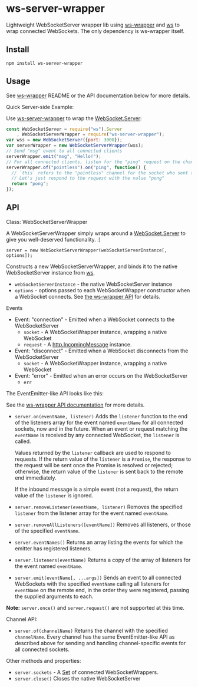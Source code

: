 # ws-server-wrapper

Lightweight WebSocketServer wrapper lib using [ws-wrapper](https://github.com/bminer/ws-wrapper)
and [ws](https://github.com/websockets/ws) to wrap connected WebSockets.  The
only dependency is ws-wrapper itself.

## Install

```
npm install ws-server-wrapper
```

## Usage

See [ws-wrapper](https://github.com/bminer/ws-wrapper) README or the API
documentation below for more details.

Quick Server-side Example:

Use [ws-server-wrapper](https://github.com/bminer/ws-server-wrapper) to wrap
the [WebSocket.Server](https://github.com/websockets/ws/blob/master/doc/ws.md#class-websocketserver):

```javascript
const WebSocketServer = require("ws").Server
	, WebSocketServerWrapper = require("ws-server-wrapper");
var wss = new WebSocketServer({port: 3000});
var serverWrapper = new WebSocketServerWrapper(wss);
// Send "msg" event to all connected clients
serverWrapper.emit("msg", "Hello!");
// For all connected clients, listen for the "ping" request on the channel "pointless"
serverWrapper.of("pointless").on("ping", function() {
  // `this` refers to the "pointless" channel for the socket who sent the "ping" request
  // Let's just respond to the request with the value "pong"
  return "pong";
});
```

## API

Class: WebSocketServerWrapper

A WebSocketServerWrapper simply wraps around a
[WebSocket.Server](https://github.com/websockets/ws/blob/master/doc/ws.md#class-websocketserver)
to give you well-deserved functionality. :)

`server = new WebSocketServerWrapper(webSocketServerInstance[, options]);`

Constructs a new WebSocketServerWrapper, and binds it to the native
WebSocketServer instance from [ws](https://github.com/websockets/ws).

- `webSocketServerInstance` - the native WebSocketServer instance
- `options` - options passed to each WebSocketWrapper constructor when a
	WebSocket connects.  See [the ws-wrapper API](https://github.com/bminer/ws-wrapper/#api)
	for details.

Events

- Event: "connection" - Emitted when a WebSocket connects to the WebSocketServer
	- `socket` - A WebSocketWrapper instance, wrapping a native WebSocket
	- `request` - A [http.IncomingMessage](https://nodejs.org/api/http.html#http_class_http_incomingmessage)
		instance.
- Event: "disconnect" - Emitted when a WebSocket disconnects from the WebSocketServer
	- `socket` - A WebSocketWrapper instance, wrapping a native WebSocket
- Event: "error" - Emitted when an error occurs on the WebSocketServer
	- `err`

The EventEmitter-like API looks like this:

See the [ws-wrapper API documentation](https://github.com/bminer/ws-wrapper/#api)
for more details.

- `server.on(eventName, listener)`
	Adds the `listener` function to the end of the listeners array for the
	event named `eventName` for all connected sockets, now and in the future.
	When an event or request matching the `eventName` is received by any
	connected WebSocket, the `listener` is called.

	Values returned by the `listener` callback are used to respond to
	requests.  If the return value of the `listener` is a `Promise`, the
	response to the request will be sent once the Promise is resolved or
	rejected; otherwise, the return value of the `listener` is sent back to
	the remote end immediately.

	If the inbound message is a simple event (not a request), the return
	value of the `listener` is ignored.
- `server.removeListener(eventName, listener)`
	Removes the specified `listener` from the listener array for the event
	named `eventName`.
- `server.removeAllListeners([eventName])`
	Removes all listeners, or those of the specified `eventName`.
- `server.eventNames()`
	Returns an array listing the events for which the emitter has registered
	listeners.
- `server.listeners(eventName)`
	Returns a copy of the array of listeners for the event named `eventName`.
- `server.emit(eventName[, ...args])`
	Sends an event to all connected WebSockets with the specified `eventName`
  calling all listeners for `eventName` on the remote end, in the order they were
	registered, passing the supplied arguments to each.

**Note:** `server.once()`  and `server.request()` are not supported at this time.

Channel API:
- `server.of(channelName)`
 	Returns the channel with the specified `channelName`.  Every channel has the
 	same EventEmitter-like API as described above for sending and handling
 	channel-specific events for all connected sockets.

Other methods and properties:

- `server.sockets` - A [Set](https://developer.mozilla.org/en-US/docs/Web/JavaScript/Reference/Global_Objects/Set)
  of connected WebSocketWrappers.
- `server.close()`
	Closes the native WebSocketServer
